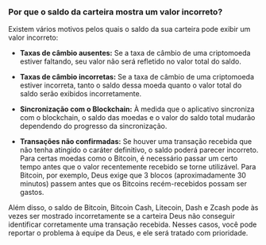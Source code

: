 ### Por que o saldo da carteira mostra um valor incorreto?

Existem vários motivos pelos quais o saldo da sua carteira pode exibir um valor incorreto:

- **Taxas de câmbio ausentes:** Se a taxa de câmbio de uma criptomoeda estiver faltando, seu valor não será refletido no valor total do saldo.

- **Taxas de câmbio incorretas:** Se a taxa de câmbio de uma criptomoeda estiver incorreta, tanto o saldo dessa moeda quanto o valor total do saldo serão exibidos incorretamente.

- **Sincronização com o Blockchain:** À medida que o aplicativo sincroniza com o blockchain, o saldo das moedas e o valor do saldo total mudarão dependendo do progresso da sincronização.

- **Transações não confirmadas:** Se houver uma transação recebida que não tenha atingido o caráter definitivo, o saldo poderá parecer incorreto. Para certas moedas como o Bitcoin, é necessário passar um certo tempo antes que o valor recentemente recebido se torne utilizável. Para Bitcoin, por exemplo, Deus exige que 3 blocos (aproximadamente 30 minutos) passem antes que os Bitcoins recém-recebidos possam ser gastos.

Além disso, o saldo de Bitcoin, Bitcoin Cash, Litecoin, Dash e Zcash pode às vezes ser mostrado incorretamente se a carteira Deus não conseguir identificar corretamente uma transação recebida. Nesses casos, você pode reportar o problema à equipe da Deus, e ele será tratado com prioridade.
